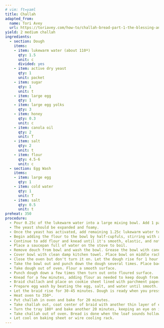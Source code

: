 ```yaml
---
# vim: ft=yaml
title: Challah
adapted_from:
  name: Tori Avey
  url: https://toriavey.com/how-to/challah-bread-part-1-the-blessing-and-the-dough/
yield: 2 medium challah
ingredients:
  - section: Dough
    items:
    - item: lukewarm water (about 110º)
      qty: 1.5
      unit: c
      divided: yes
    - item: active dry yeast
      qty: 1
      unit: packet
    - item: sugar
      qty: 1
      unit: t
    - item: large egg
      qty: 1
    - item: large egg yolks
      qty: 3
    - item: honey
      qty: 0.3
      unit: c
    - item: canola oil
      qty: 2
      unit: T
    - item: salt
      qty: 2
      unit: t
    - item: flour
      qty: 4.5-6
      unit: c
  - section: Egg Wash
    items:
    - item: large egg
      qty: 1
    - item: cold water
      qty: 1
      unit: T
    - item: salt
      qty: 0.5
      unit: t
preheat: 350
procedure:
  - Pour 0.25c of the lukewarm water into a large mixing bowl. Add 1 packed of active dry yeast and 1t of sugar to the bowl, stir to dissolve. Wait 10 minutes.
  - The yeast should be expanded and foamy.
  - Once the yeast has activated, add remaining 1.25c lukewarm water to the bowl along with the egg, egg yolks, honey, canola oil, and salt. Use a whisk to thoroughly blend the ingredients together.
  - Begin adding the flour to the bowl by half-cupfuls, stirring with a large spoon each time the flour is added. When mixture becomes too thick to stir, use hands to knead.
  - Continue to add flour and knead until it's smooth, elastic, and not sticky. If using raisins or chocolate chips, incorporate as you knead.
  - Place a saucepan full of water on the stove to boil.
  - Remove douch from bowl and wash the bowl. Grease the bowl with canola oil, push dough into bottom of bowl, flip over so both sides are slightly moistened by the oil.
  - Cover bowl with clean damp kitchen towel. Place bowl on middle rack of oven and place saucepan of boiling water below the bowl.
  - Close the oven but don't turn it on. Let the dough rise for 1 hour.
  - Take the bowl out and punch down the dough several times. Place back in the oven for another hour.
  - Take dough out of oven. Flour a smooth surface.
  - Punch dough down a few times then turn out onto floured surface. 
  - Knead for a few minutes, adding flour as needed to keep dough from feeling sticky.
  - Braid challach and place on cookie sheet lined with parchment paper.
  - Prepare egg wash by beating the egg, salt, and water until smooth. Brush a thin layer onto the visible surface of the challah.
  - Let the braid rise for 30-45 minutes. Dough is ready when you press a finger into the dough and the indentation stays rather than bouncing back.
  - Heat oven to 350º.
  - Put challah in oven and bake for 20 minutes.
  - Take challah out, coat center of braid with another thin layer of egg wash.
  - Turn the tray 180º and bake another 20 minutes, keeping an eye on it so it doesn't burn. Once it's browned well, cover with foil and continue cooking if needed. Remove foil for last 2 minuts of baking.
  - Take challah out of oven. Bread is done when the loaf sounds hollow when tapped. 
  - Let cool on baking sheet or wire cooling rack. 
--- 
```

